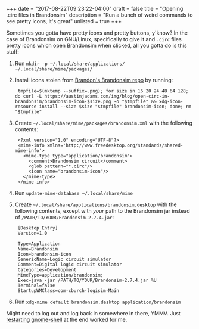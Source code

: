 +++
date = "2017-08-22T09:23:22-04:00"
draft = false
title = "Opening .circ files in Brandonsim"
description = "Run a bunch of weird commands to see pretty icons, it's great"
unlisted = true
+++

Sometimes you gotta have pretty icons and pretty buttons, y'know? In the case of Brandonsim on GNU/Linux, specifically to give it and `.circ` files pretty icons which open Brandonsim when clicked, all you gotta do is this stuff:

1. Run `mkdir -p ~/.local/share/applications/ ~/.local/share/mime/packages/`
2. Install icons stolen from [Brandon's Brandonsim repo][1] by running:

        tmpfile=$(mktemp --suffix=.png); for size in 16 20 24 48 64 128; do curl -L https://austinjadams.com/img/blog/open-circ-in-brandonsim/brandonsim-icon-$size.png -o "$tmpfile" && xdg-icon-resource install --size $size "$tmpfile" brandonsim-icon; done; rm "$tmpfile"

3. Create `~/.local/share/mime/packages/brandonsim.xml` with the following contents:

        <?xml version="1.0" encoding="UTF-8"?>
        <mime-info xmlns='http://www.freedesktop.org/standards/shared-mime-info'>
          <mime-type type="application/brandonsim">
            <comment>Brandonsim circuit</comment>
            <glob pattern="*.circ"/>
            <icon name="brandonsim-icon"/>
          </mime-type>
        </mime-info>

4. Run `update-mime-database ~/.local/share/mime`
5. Create `~/.local/share/applications/brandonsim.desktop` with the following
   contents, except with _your_ path to the Brandonsim jar instead of
   `/PATH/TO/YOUR/Brandonsim-2.7.4.jar`:

        [Desktop Entry]
        Version=1.0

        Type=Application
        Name=Brandonsim
        Icon=brandonsim-icon
        GenericName=Logic circuit simulator
        Comment=Digital logic circuit simulator
        Categories=Development
        MimeType=application/brandonsim;
        Exec=java -jar /PATH/TO/YOUR/Brandonsim-2.7.4.jar %U
        Terminal=false
        StartupWMClass=com-cburch-logisim-Main

6. Run `xdg-mime default brandonsim.desktop application/brandonsim`

Might need to log out and log back in somewhere in there, YMMV. Just [restarting gnome-shell][2] at the end worked for me.

[1]: https://github.com/TricksterGuy/Brandonsim/tree/master/resources/logisim/img
[2]: http://askubuntu.com/a/496999/369541
